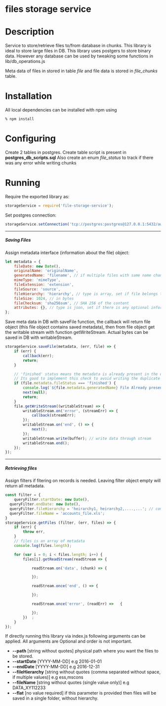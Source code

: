 # files storage service


Description
===========

Service to store/retrieve files to/from database in chunks. This library is ideal to store large files in DB.
This library uses postgers to store binary data. However any database can be used by tweaking some functions in lib/db_operations.js

Meta data of files in stored in table *file* and file data is stored in *file_chunks* table.

Installation
============

All local dependencies can be installed with npm using

	% npm install


Configuring
===========

Create 2 tables in postgres. Create table script is present in **postgres_db_scripts.sql**
Also create an enum *file_status* to track if there was any error while writing chunks

Running
=======

Require the exported library as:

```javascript
storageService = require('file-storage-service');

```

Set postgres connection:

```javascript
storageService.setConnection('tcp://postgres:postgres@127.0.0.1:5432/awattar_files');
```
-----------------
##### Saving Files

Assign metadata interface (information about the file) object:

```javascript
let metadata = {
	fileDate: new Date(),
	originalName: 'originalName',
	generatedName: 'filename', // if multiple files with same name change this
	mimeType: 'mimeType',
	fileExtension: 'extension',
	fileSource: 'source',
	fileHierarchy: 'hierarchy', // type is array, set if file belongs to some category
	fileSize: 1024, // in bytes
	fileChecksum: 'sha256sum', // SHA 256 of the content
	attributes: {}, // type is json, set if there is any optional information
};
```
Save meta data in DB with saveFile function, the callback will return file object (this file object contains saved metadata), then from file object get the writable stream with function getWriteStream. Actual bytes can be saved in DB with writableStream.

```javascript
storageService.saveFile(metadata, (err, file) => {
	if (err) {
		callback(err);
		return;
	}

	// 'finished' status means the metadata is already present in the db with its data.
	// Its good to implement this check to avoid writing the duplicate file.
	if (file.metadata.fileStatus === 'finished') {
		console.log(`${file.metadata.generatedName} File Already present`);
		next(null);
		return;
	}
	file.getWriteStream((writableStream) => {
		writableStream.on('error', (streamErr) => {
			callback(streamErr);
		});
		writableStream.on('end', () => {
			next();
		});
		writableStream.write(buffer); // write data through stream
		writableStream.end();
	});
});
```

---

##### Retrieving files

Assign filters if fitering on records is needed. Leaving filter object empty will return all metadata.

```javascript
const filter = {
	queryFilter.startDate: new Date(),
  queryFilter.endDate: new Date(),
  queryFilter.fileHierarchy = 'heirarchy1, heirarchy2,....,...'; // comma separated values
  queryFilter.fileName = 'accounts_file.xls';
}
storageService.getFiles (filter, (err, files) => {
	if (err) {
		throw err,
	}
	// files is an array of metadata
	console.log(files.length);

	for (var i = 0; i < files.length; i++) {
		files[i].getReadStream(readStream => {

			readStream.on('data', (chunk) => {

			});

			readStream.once('end', () => {

			});

			readStream.once('error', (readErr) => 	{

			});
		})	;
	}
});
```

If directly running this library via index.js following arguments can be applied. All arguments are Optional and order is not important.

- **--path** [string without quotes] physical path where you want the files to be stored.
- **--startDate** [YYYY-MM-DD] e.g 2016-01-01
- **--endDate** [YYYY-MM-DD] e.g 2016-12-31
- **--fileHierarchy** [string without quotes (comma separated without space, if multiple values)] e.g ess,mscons
- **--fileName** [string without quotes (single value only)] e.g DATA_XY112233
- **--flat** [no value required] if this parameter is provided then files will be saved in a single folder, without hierarchy.
